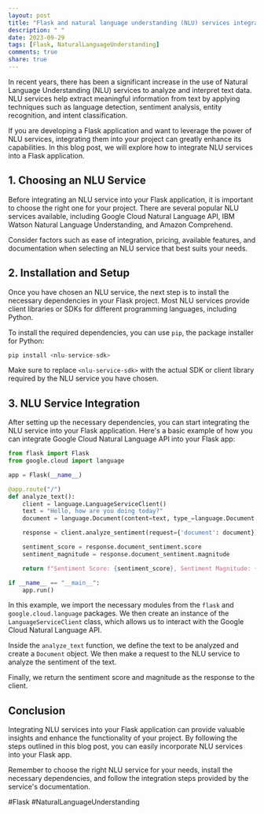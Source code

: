 ```yaml
---
layout: post
title: "Flask and natural language understanding (NLU) services integration"
description: " "
date: 2023-09-29
tags: [Flask, NaturalLanguageUnderstanding]
comments: true
share: true
---
```


In recent years, there has been a significant increase in the use of Natural Language Understanding (NLU) services to analyze and interpret text data. NLU services help extract meaningful information from text by applying techniques such as language detection, sentiment analysis, entity recognition, and intent classification.

If you are developing a Flask application and want to leverage the power of NLU services, integrating them into your project can greatly enhance its capabilities. In this blog post, we will explore how to integrate NLU services into a Flask application.

## 1. Choosing an NLU Service

Before integrating an NLU service into your Flask application, it is important to choose the right one for your project. There are several popular NLU services available, including Google Cloud Natural Language API, IBM Watson Natural Language Understanding, and Amazon Comprehend.

Consider factors such as ease of integration, pricing, available features, and documentation when selecting an NLU service that best suits your needs.

## 2. Installation and Setup

Once you have chosen an NLU service, the next step is to install the necessary dependencies in your Flask project. Most NLU services provide client libraries or SDKs for different programming languages, including Python.

To install the required dependencies, you can use `pip`, the package installer for Python:

```python
pip install <nlu-service-sdk>
```

Make sure to replace `<nlu-service-sdk>` with the actual SDK or client library required by the NLU service you have chosen.

## 3. NLU Service Integration

After setting up the necessary dependencies, you can start integrating the NLU service into your Flask application. Here's a basic example of how you can integrate Google Cloud Natural Language API into your Flask app:

```python
from flask import Flask
from google.cloud import language

app = Flask(__name__)

@app.route("/")
def analyze_text():
    client = language.LanguageServiceClient()
    text = "Hello, how are you doing today?"
    document = language.Document(content=text, type_=language.Document.Type.PLAIN_TEXT)

    response = client.analyze_sentiment(request={'document': document})

    sentiment_score = response.document_sentiment.score
    sentiment_magnitude = response.document_sentiment.magnitude

    return f"Sentiment Score: {sentiment_score}, Sentiment Magnitude: {sentiment_magnitude}"

if __name__ == "__main__":
    app.run()
```

In this example, we import the necessary modules from the `flask` and `google.cloud.language` packages. We then create an instance of the `LanguageServiceClient` class, which allows us to interact with the Google Cloud Natural Language API.

Inside the `analyze_text` function, we define the text to be analyzed and create a `Document` object. We then make a request to the NLU service to analyze the sentiment of the text.

Finally, we return the sentiment score and magnitude as the response to the client.

## Conclusion

Integrating NLU services into your Flask application can provide valuable insights and enhance the functionality of your project. By following the steps outlined in this blog post, you can easily incorporate NLU services into your Flask app.

Remember to choose the right NLU service for your needs, install the necessary dependencies, and follow the integration steps provided by the service's documentation.

#Flask #NaturalLanguageUnderstanding